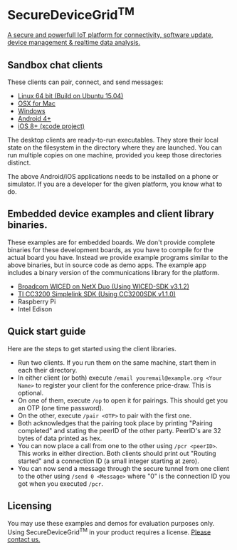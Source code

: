 # SecureDeviceGrid<sup>TM</sup>
[logo]: http://securedevicegrid.com/wp-content/uploads/2016/05/logo_mark@2x.png "SecureDeviceGrid"
[A secure and powerfull IoT platform for connectivity, software update, device management & realtime data analysis.](http://securedevicegrid.com)

## Sandbox chat clients

These clients can pair, connect, and send messages:

*   [Linux 64 bit (Build on Ubuntu 15.04)](./binaries/sandbox/ubuntu/sandbox-demo)
*   [OSX for Mac](./binaries/sandbox/macosx/Sandbox-demo)
*   [Windows](./binaries/sandbox/windows/win32-sandbox.zip)
*   [Android 4+](./binaries/sandbox/android/sandbox-demo.apk)
*   [iOS 8+ (xcode project)](./apps/MDGChat-iOS/)

The desktop clients are ready-to-run executables. They store their
local state on the filesystem in the directory where they are
launched. You can run multiple copies on one machine, provided you
keep those directories distinct.

The above Android/iOS applications needs to be installed on a phone
or simulator. If you are a developer for the given platform, you know
what to do.

## Embedded device examples and client library binaries.

These examples are for embedded boards. We don't provide complete
binaries for these development boards, as you have to compile for the
actual board you have. Instead we provide example programs
similar to the above binaries, but in source code as demo apps. The
example app includes a binary version of the communications library
for the platform.

*   [Broadcom WICED on NetX Duo (Using WICED-SDK v3.1.2)](./binaries/release_wiced.zip)
*   [TI CC3200 Simplelink SDK (Using CC3200SDK v1.1.0)](./binaries/release_cc3200.zip)
*   Raspberry Pi
*   Intel Edison

## Quick start guide

Here are the steps to get started using the client libraries.

*   Run two clients. If you run them on the same machine, start them in each their directory.
*   In either client (or both) execute `/email youremail@example.org <Your Name>` to register your client for the conference price-draw. This is optional.
*   On one of them, execute `/op` to open it for pairings. This should get you an OTP (one time password).
*   On the other, execute `/pair <OTP>` to pair with the first one.
*   Both acknowledges that the pairing took place by printing "Pairing completed" and stating the peerID of the other party. PeerID's are 32 bytes of data printed as hex.
*   You can now place a call from one to the other using `/pcr <peerID>`. This works in either direction. Both clients should print out "Routing started" and a connection ID (a small integer starting at zero).
*   You can now send a message through the secure tunnel from one client to the other using `/send 0 <Message>` where "0" is the connection ID you got when you executed `/pcr`.

## Licensing

You may use these examples and demos for evaluation purposes only.
Using SecureDeviceGrid<sup>TM</sup> in your product requires a
license. [Please contact us.](http://trifork.com)
